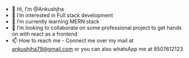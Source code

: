 - 👋 Hi, I’m @Ankushjha
- 👀 I’m interested in Full stack development
- 🌱 I’m currently learning MERN stack
- 💞️ I’m looking to collaborate on some professional project to get hands on with react as a frontend
- 📫 How to reach me - Connect me over my mail at ankushjha79@gmail.com or you can also whatsApp me at 8507612123

<!---
Ankushjha/Ankushjha is a ✨ special ✨ repository because its `README.md` (this file) appears on your GitHub profile.
You can click the Preview link to take a look at your changes.
--->
